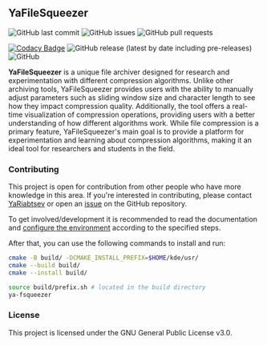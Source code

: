 ## YaFileSqueezer

![GitHub last commit](https://img.shields.io/github/last-commit/YaCodeLab/YaFileSqueezer)
![GitHub issues](https://img.shields.io/github/issues-raw/YaCodeLab/YaFileSqueezer)
![GitHub pull requests](https://img.shields.io/github/issues-pr/YaCodeLab/YaFileSqueezer)

[![Codacy Badge](https://app.codacy.com/project/badge/Grade/5f24ce325e204fe285de8d04e712d671)](https://www.codacy.com/gh/YaCodeLab/YaFileSqueezer/dashboard?utm_source=github.com&amp;utm_medium=referral&amp;utm_content=YaCodeLab/YaFileSqueezer&amp;utm_campaign=Badge_Grade)
![GitHub release (latest by date including pre-releases)](https://img.shields.io/github/v/release/YaCodeLab/YaFileSqueezer?include_prereleases)
![GitHub](https://img.shields.io/github/license/YaCodeLab/YaFileSqueezer)

**YaFileSqueezer** is a unique file archiver designed for research and
experimentation with different compression algorithms. Unlike other archiving
tools, YaFileSqueezer provides users with the ability to manually adjust
parameters such as sliding window size and character length to see how they
impact compression quality. Additionally, the tool offers a real-time
visualization of compression operations, providing users with a better
understanding of how different algorithms work. While file compression is a
primary feature, YaFileSqueezer's main goal is to provide a platform for
experimentation and learning about compression algorithms, making it an ideal
tool for researchers and students in the field.

### Contributing

This project is open for contribution from other people who have more knowledge
in this area. If you're interested in contributing, please
contact [YaRiabtsev](https://github.com/YaRiabtsev) or open
an [issue](https://github.com/YaCodeLab/YaFileSqueezer/issues/new/choose) on the
GitHub repository.

To get involved/development it is recommended to read the documentation
and [configure the environment](https://community.kde.org/Get_Involved/development)
according to the specified steps.

After that, you can use the following commands to install and run:

```bash
cmake -B build/ -DCMAKE_INSTALL_PREFIX=$HOME/kde/usr/
cmake --build build/
cmake --install build/

source build/prefix.sh # located in the build directory
ya-fsqueezer
```

### License

This project is licensed under the GNU General Public License v3.0.
